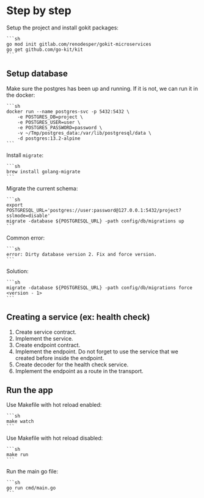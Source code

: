 # Step by step

Setup the project and install gokit packages:

    ```sh
    go mod init gitlab.com/renodesper/gokit-microservices
    go get github.com/go-kit/kit
    ```

## Setup database

Make sure the postgres has been up and running. If it is not, we can run it in the docker:

    ```sh
    docker run --name postgres-svc -p 5432:5432 \
        -e POSTGRES_DB=project \
        -e POSTGRES_USER=user \
        -e POSTGRES_PASSWORD=password \
        -v ~/Tmp/postgres_data:/var/lib/postgresql/data \
        -d postgres:13.2-alpine
    ```

Install `migrate`:

    ```sh
    brew install golang-migrate
    ```

Migrate the current schema:

    ```sh
    export POSTGRESQL_URL='postgres://user:password@127.0.0.1:5432/project?sslmode=disable'
    migrate -database ${POSTGRESQL_URL} -path config/db/migrations up
    ```

Common error:

    ```sh
    error: Dirty database version 2. Fix and force version.
    ```

Solution:

    ```sh
    migrate -database ${POSTGRESQL_URL} -path config/db/migrations force <version - 1>
    ```

## Creating a service (ex: health check)

1. Create service contract.
2. Implement the service.
3. Create endpoint contract.
4. Implement the endpoint. Do not forget to use the service that we created before inside the endpoint.
5. Create decoder for the health check service.
6. Implement the endpoint as a route in the transport.

## Run the app

Use Makefile with hot reload enabled:

    ```sh
    make watch
    ```

Use Makefile with hot reload disabled:

    ```sh
    make run
    ```

Run the main go file:

    ```sh
    go run cmd/main.go
    ```
